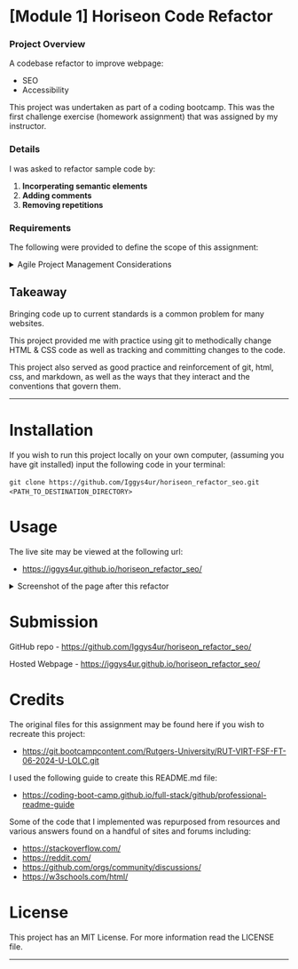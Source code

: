 # [Module 1] Horiseon Code Refactor

### Project Overview

A codebase refactor to improve webpage:
- SEO
- Accessibility

This project was undertaken as part of a coding bootcamp. This was the first challenge exercise (homework assignment) that was assigned by my instructor.

### Details 

I was asked to refactor sample code by:
1. **Incorperating semantic elements**
2. **Adding comments**
3. **Removing repetitions**

### Requirements

The following were provided to define the scope of this assignment:

<details>
  <summary>Agile Project Management Considerations</summary>

### 1. User Story:

    AS A marketing agency
    I WANT a codebase that follows accessibility standards
    SO THAT our own site is optimized for search engines

### 2. Acceptance Criteria:

    GIVEN a webpage meets accessibility standards
    WHEN I view the source code
    THEN I find semantic HTML elements
    WHEN I view the structure of the HTML elements
    THEN I find that the elements follow a logical structure independent of styling and positioning
    WHEN I view the image elements
    THEN I find accessible alt attributes
    WHEN I view the heading attributes
    THEN they fall in sequential order
    WHEN I view the title element
    THEN I find a concise, descriptive title

### 3. Mockup:

    This layout is designed for "desktop", so you may notice that some of 
    the elements don't look like the Mock-Up when viewed at a resolution 
    smaller than 768px. In future lessons, you will learn how to make 
    elements "responsive" so that your web application is optimized for any 
    screen size. The following image shows the web application's appearance 
    and functionality:

<details>
  <summary>Provided Mockup Screenshot</summary>

![Alt text](./assets/images/01-html-css-git-homework-demo.png)
  
</details>

### 4. Instructions for Submission:

    You are required to submit BOTH of the following for review:

    - The URL of the deployed application.

    - The URL of the GitHub repository that contains your code. Give the
    repository a unique name and include a README file that describes the 
    project.
    
</details>

## Takeaway
Bringing code up to current standards is a common problem for many websites. 

This project provided me with practice using git to methodically change HTML & CSS code as well as tracking and committing changes to the code.

This project also served as good practice and reinforcement of git, html, css, and markdown, as well as the ways that they interact and the conventions that govern them.

---

# Installation
If you wish to run this project locally on your own computer, (assuming you have git installed) input the following code in your terminal:

`git clone https://github.com/Iggys4ur/horiseon_refactor_seo.git <PATH_TO_DESTINATION_DIRECTORY>`

# Usage
The live site may be viewed at the following url:

- https://iggys4ur.github.io/horiseon_refactor_seo/

<details>
  <summary>Screenshot of the page after this refactor</summary>
    
![Alt text](./assets/images/final-result.png)
  
</details>


# Submission
GitHub repo
    - https://github.com/Iggys4ur/horiseon_refactor_seo/

Hosted Webpage
    - https://iggys4ur.github.io/horiseon_refactor_seo/

# Credits
The original files for this assignment may be found here if you wish to recreate this project:
- https://git.bootcampcontent.com/Rutgers-University/RUT-VIRT-FSF-FT-06-2024-U-LOLC.git

I used the following guide to create this README.md file:
- https://coding-boot-camp.github.io/full-stack/github/professional-readme-guide

Some of the code that I implemented was repurposed from resources and various answers found on a handful of sites and forums including:

- https://stackoverflow.com/
- https://reddit.com/
- https://github.com/orgs/community/discussions/
- https://w3schools.com/html/

# License
This project has an MIT License. For more information read the LICENSE file.

---